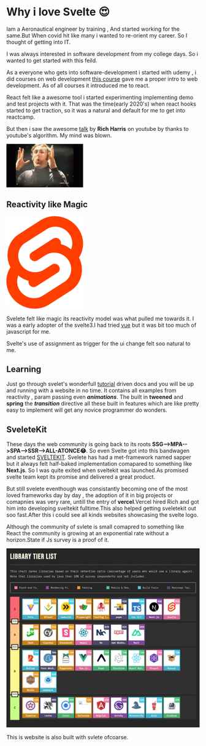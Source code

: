 # Why i love Svelte 😍

Iam a Aeronautical engineer by training , And started working for the same.But When covid hit like many i wanted to re-orient my career.
So I thought of getting into IT.

I was always interested in software development from my college days. So i wanted to get started with this feild.

As a everyone who gets into software-development i started with udemy , i did courses on web development [this course](https://www.udemy.com/course/the-complete-web-development-bootcamp/) gave me a proper intro to web development. As of all courses it introduced me to react.

React felt like a awesome tool i started experimenting implementing demo and test projects with it. That was the time(early 2020's) when react hooks started to get traction, so it was a natural and default for me to get into reactcamp.

But then i saw the awesome [talk](https://www.youtube.com/watch?v=AdNJ3fydeao) by
**Rich Harris**
on youtube by thanks to youtube's algorithm. My mind was blown.

<img src="data/2/mind-blown.gif" alt="mind blown" width="200"/>

## Reactivity like Magic

<img src="data/2/svletelogo.png" alt="svelte" width="200"/>

Svelete felt like magic its reactivity model was what pulled me towards it. I was a early adopter of the svelte3.I had tried [vue](https://vuejs.org/) but it was bit too much of javascript for me.

Svelte's use of assignment as trigger for the ui change felt soo natural to me.

## Learning

Just go through svelet's wonderfull [tutorial](https://svelte.dev/tutorial/basics) driven docs and you will be up and running with a website in no time.
It contains all examples from reactivity , param passing even **_animations_**. The built in **tweened** and **spring** the **_transition_** directive all these built in features which are like pretty easy to implement will get any novice programmer do wonders.

## SveleteKit

These days the web community is going back to its roots **SSG-->MPA-->SPA-->SSR-->ALL-ATONCE😂**. So even Svelte got into this bandwagen and started [SVELTEKIT](https://kit.svelte.dev/). Svelete has had a met-framework named sapper but it always felt half-baked implementation comapared to something like **Next.js**. So I was quite exited when sveltekit was launched.As promised svelte team kept its promise and delivered a great product.

But still svelete eventhough was consistantly becoming one of the most loved frameworks day by day , the adoption of it in big projects or comapnies was very rare, untill the entry of **vercel**.Vercel hired Rich and got him into developing sveltekit fulltime.This also helped getting sveletekit out soo fast.After this i could see all kinds websites showcasing the svelte logo.

Although the community of svlete is small comapred to something like React the community is growing at an exponential rate without a horizon.State if Js survey is a proof of it.

<img src="data/2/stofjs.jpg" alt="svelte" width="600" heigt="300"/>

This is website is also built with svlete ofcoarse.
